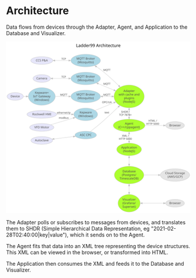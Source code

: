 # Architecture

Data flows from devices through the Adapter, Agent, and Application to the Database and Visualizer.

![img](../../design/architecture.dot.svg)

The Adapter polls or subscribes to messages from devices, and translates them to SHDR (Simple Hierarchical Data Representation, eg "2021-02-28T02:40:00|key|value"), which it sends on to the Agent.

The Agent fits that data into an XML tree representing the device structures. This XML can be viewed in the browser, or transformed into HTML.

The Application then consumes the XML and feeds it to the Database and Visualizer.

<!-- MQTT is a publish/subscribe message protocol. Messages from factory devices go to an MQTT Broker (Mosquitto). -->
<!-- via an optional one-way data diode (Java + RabbitMQ) -->
